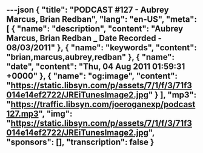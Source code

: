 ---json
{
  "title": "PODCAST #127 - Aubrey Marcus, Brian Redban",
  "lang": "en-US",
  "meta": [
    {
      "name": "description",
      "content": "Aubrey Marcus, Brian Redban _ Date Recorded - 08/03/2011"
    },
    {
      "name": "keywords",
      "content": "brian,marcus,aubrey,redban"
    },
    {
      "name": "date",
      "content": "Thu, 04 Aug 2011 01:59:31 +0000"
    },
    {
      "name": "og:image",
      "content": "https://static.libsyn.com/p/assets/7/1/f/3/71f3014e14ef2722/JREiTunesImage2.jpg"
    }
  ],
  "mp3": "https://traffic.libsyn.com/joeroganexp/podcast127.mp3",
  "img": "https://static.libsyn.com/p/assets/7/1/f/3/71f3014e14ef2722/JREiTunesImage2.jpg",
  "sponsors": [],
  "transcription": false
}
---
<episode-header />

<timemark seconds="0" />

<transcribe-call-to-action />

<episode-footer />